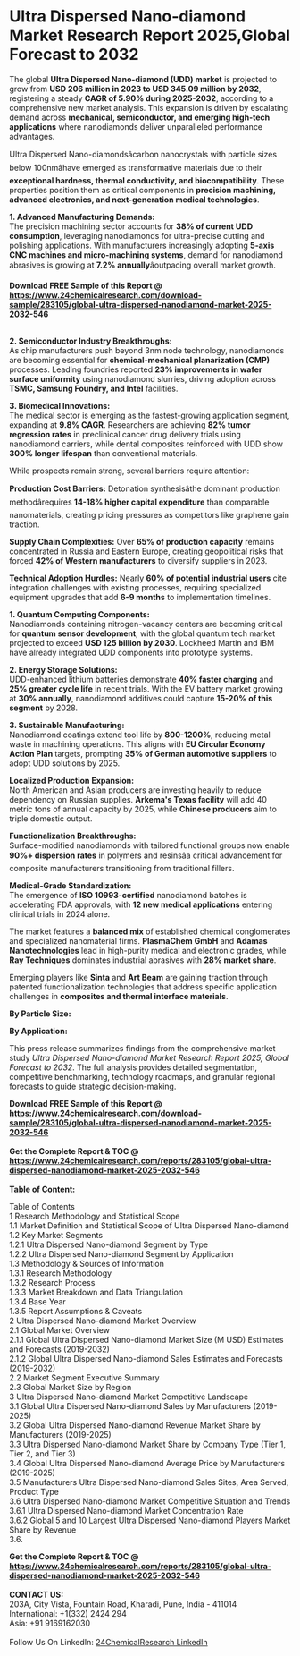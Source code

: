 <h1>Ultra Dispersed Nano-diamond Market Research Report 2025,Global Forecast to 2032</h1><p>The global <strong>Ultra Dispersed Nano-diamond (UDD) market</strong> is projected to grow from <strong>USD 206 million in 2023 to USD 345.09 million by 2032</strong>, registering a steady <strong>CAGR of 5.90% during 2025-2032</strong>, according to a comprehensive new market analysis. This expansion is driven by escalating demand across <strong>mechanical, semiconductor, and emerging high-tech applications</strong> where nanodiamonds deliver unparalleled performance advantages.</p><p>Ultra Dispersed Nano-diamondsâcarbon nanocrystals with particle sizes below 100nmâhave emerged as transformative materials due to their <strong>exceptional hardness, thermal conductivity, and biocompatibility</strong>. These properties position them as critical components in <strong>precision machining, advanced electronics, and next-generation medical technologies</strong>.</p><p><strong>1. Advanced Manufacturing Demands:</strong><br>
The precision machining sector accounts for <strong>38% of current UDD consumption</strong>, leveraging nanodiamonds for ultra-precise cutting and polishing applications. With manufacturers increasingly adopting <strong>5-axis CNC machines and micro-machining systems</strong>, demand for nanodiamond abrasives is growing at <strong>7.2% annually</strong>âoutpacing overall market growth.</p><div><b>Download FREE Sample of this Report @ 
            <a href="https://www.24chemicalresearch.com/download-sample/283105/global-ultra-dispersed-nanodiamond-market-2025-2032-546">
            https://www.24chemicalresearch.com/download-sample/283105/global-ultra-dispersed-nanodiamond-market-2025-2032-546</a></b></div><br><p><strong>2. Semiconductor Industry Breakthroughs:</strong><br>
As chip manufacturers push beyond 3nm node technology, nanodiamonds are becoming essential for <strong>chemical-mechanical planarization (CMP)</strong> processes. Leading foundries reported <strong>23% improvements in wafer surface uniformity</strong> using nanodiamond slurries, driving adoption across <strong>TSMC, Samsung Foundry, and Intel</strong> facilities.</p><p><strong>3. Biomedical Innovations:</strong><br>
The medical sector is emerging as the fastest-growing application segment, expanding at <strong>9.8% CAGR</strong>. Researchers are achieving <strong>82% tumor regression rates</strong> in preclinical cancer drug delivery trials using nanodiamond carriers, while dental composites reinforced with UDD show <strong>300% longer lifespan</strong> than conventional materials.</p><p>While prospects remain strong, several barriers require attention:</p><p><strong>Production Cost Barriers:</strong> Detonation synthesisâthe dominant production methodârequires <strong>14-18% higher capital expenditure</strong> than comparable nanomaterials, creating pricing pressures as competitors like graphene gain traction.</p><p><strong>Supply Chain Complexities:</strong> Over <strong>65% of production capacity</strong> remains concentrated in Russia and Eastern Europe, creating geopolitical risks that forced <strong>42% of Western manufacturers</strong> to diversify suppliers in 2023.</p><p><strong>Technical Adoption Hurdles:</strong> Nearly <strong>60% of potential industrial users</strong> cite integration challenges with existing processes, requiring specialized equipment upgrades that add <strong>6-9 months</strong> to implementation timelines.</p><p><strong>1. Quantum Computing Components:</strong><br>
Nanodiamonds containing nitrogen-vacancy centers are becoming critical for <strong>quantum sensor development</strong>, with the global quantum tech market projected to exceed <strong>USD 125 billion by 2030</strong>. Lockheed Martin and IBM have already integrated UDD components into prototype systems.</p><p><strong>2. Energy Storage Solutions:</strong><br>
UDD-enhanced lithium batteries demonstrate <strong>40% faster charging</strong> and <strong>25% greater cycle life</strong> in recent trials. With the EV battery market growing at <strong>30% annually</strong>, nanodiamond additives could capture <strong>15-20% of this segment</strong> by 2028.</p><p><strong>3. Sustainable Manufacturing:</strong><br>
Nanodiamond coatings extend tool life by <strong>800-1200%</strong>, reducing metal waste in machining operations. This aligns with <strong>EU Circular Economy Action Plan</strong> targets, prompting <strong>35% of German automotive suppliers</strong> to adopt UDD solutions by 2025.</p><p><strong>Localized Production Expansion:</strong><br>
	North American and Asian producers are investing heavily to reduce dependency on Russian supplies. <strong>Arkema's Texas facility</strong> will add 40 metric tons of annual capacity by 2025, while <strong>Chinese producers</strong> aim to triple domestic output.</p><p><strong>Functionalization Breakthroughs:</strong><br>
	Surface-modified nanodiamonds with tailored functional groups now enable <strong>90%+ dispersion rates</strong> in polymers and resinsâa critical advancement for composite manufacturers transitioning from traditional fillers.</p><p><strong>Medical-Grade Standardization:</strong><br>
	The emergence of <strong>ISO 10993-certified</strong> nanodiamond batches is accelerating FDA approvals, with <strong>12 new medical applications</strong> entering clinical trials in 2024 alone.</p><p>The market features a <strong>balanced mix</strong> of established chemical conglomerates and specialized nanomaterial firms. <strong>PlasmaChem GmbH</strong> and <strong>Adamas Nanotechnologies</strong> lead in high-purity medical and electronic grades, while <strong>Ray Techniques</strong> dominates industrial abrasives with <strong>28% market share</strong>.</p><p>Emerging players like <strong>Sinta</strong> and <strong>Art Beam</strong> are gaining traction through patented functionalization technologies that address specific application challenges in <strong>composites and thermal interface materials</strong>.</p><p><strong>By Particle Size:</strong></p><p><strong>By Application:</strong></p><p>This press release summarizes findings from the comprehensive market study <em>Ultra Dispersed Nano-diamond Market Research Report 2025, Global Forecast to 2032</em>. The full analysis provides detailed segmentation, competitive benchmarking, technology roadmaps, and granular regional forecasts to guide strategic decision-making.</p><div><b>Download FREE Sample of this Report @ 
            <a href="https://www.24chemicalresearch.com/download-sample/283105/global-ultra-dispersed-nanodiamond-market-2025-2032-546">
            https://www.24chemicalresearch.com/download-sample/283105/global-ultra-dispersed-nanodiamond-market-2025-2032-546</a></b></div><br><div><b>Get the Complete Report & TOC @ 
            <a href="https://www.24chemicalresearch.com/reports/283105/global-ultra-dispersed-nanodiamond-market-2025-2032-546">
            https://www.24chemicalresearch.com/reports/283105/global-ultra-dispersed-nanodiamond-market-2025-2032-546</a></b></div><br>
            <b>Table of Content:</b><p>Table of Contents<br />
1 Research Methodology and Statistical Scope<br />
1.1 Market Definition and Statistical Scope of Ultra Dispersed Nano-diamond<br />
1.2 Key Market Segments<br />
1.2.1 Ultra Dispersed Nano-diamond Segment by Type<br />
1.2.2 Ultra Dispersed Nano-diamond Segment by Application<br />
1.3 Methodology & Sources of Information<br />
1.3.1 Research Methodology<br />
1.3.2 Research Process<br />
1.3.3 Market Breakdown and Data Triangulation<br />
1.3.4 Base Year<br />
1.3.5 Report Assumptions & Caveats<br />
2 Ultra Dispersed Nano-diamond Market Overview<br />
2.1 Global Market Overview<br />
2.1.1 Global Ultra Dispersed Nano-diamond Market Size (M USD) Estimates and Forecasts (2019-2032)<br />
2.1.2 Global Ultra Dispersed Nano-diamond Sales Estimates and Forecasts (2019-2032)<br />
2.2 Market Segment Executive Summary<br />
2.3 Global Market Size by Region<br />
3 Ultra Dispersed Nano-diamond Market Competitive Landscape<br />
3.1 Global Ultra Dispersed Nano-diamond Sales by Manufacturers (2019-2025)<br />
3.2 Global Ultra Dispersed Nano-diamond Revenue Market Share by Manufacturers (2019-2025)<br />
3.3 Ultra Dispersed Nano-diamond Market Share by Company Type (Tier 1, Tier 2, and Tier 3)<br />
3.4 Global Ultra Dispersed Nano-diamond Average Price by Manufacturers (2019-2025)<br />
3.5 Manufacturers Ultra Dispersed Nano-diamond Sales Sites, Area Served, Product Type<br />
3.6 Ultra Dispersed Nano-diamond Market Competitive Situation and Trends<br />
3.6.1 Ultra Dispersed Nano-diamond Market Concentration Rate<br />
3.6.2 Global 5 and 10 Largest Ultra Dispersed Nano-diamond Players Market Share by Revenue<br />
3.6.</p><div><b>Get the Complete Report & TOC @ 
            <a href="https://www.24chemicalresearch.com/reports/283105/global-ultra-dispersed-nanodiamond-market-2025-2032-546">
            https://www.24chemicalresearch.com/reports/283105/global-ultra-dispersed-nanodiamond-market-2025-2032-546</a></b></div><br><b>CONTACT US:</b><br>
            203A, City Vista, Fountain Road, Kharadi, Pune, India - 411014<br>
            International: +1(332) 2424 294<br>
            Asia: +91 9169162030 <br><br>
            Follow Us On LinkedIn: <a href="https://www.linkedin.com/company/24chemicalresearch/">24ChemicalResearch LinkedIn</a>